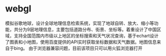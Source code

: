 # webgl
模拟谷歌地球，设计全球地理信息检索系统，实现了地球自转、放大、缩小等功能，共分为9层地理信息，主要包括道路分布、街景、坐标等。着重设计了中国区域，支持全国范围内市级以上地区的坐标搜索和天气状况查询，基于echart设计了图表和小地图，使用百度提供的API实时获取坐标数据和天气数据。地图信息来自于bing。
由于浏览器兼容问题，目前该项目只可以用火狐浏览器打开
